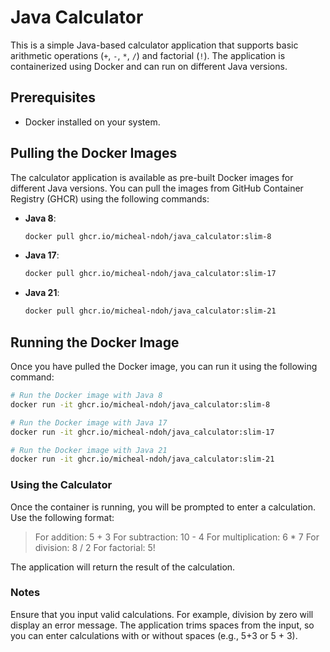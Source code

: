 # Java Calculator

This is a simple Java-based calculator application that supports basic arithmetic operations (`+`, `-`, `*`, `/`) and factorial (`!`). The application is containerized using Docker and can run on different Java versions.

## Prerequisites

- Docker installed on your system.

## Pulling the Docker Images

The calculator application is available as pre-built Docker images for different Java versions. You can pull the images from GitHub Container Registry (GHCR) using the following commands:

- **Java 8**:

  ```bash
  docker pull ghcr.io/micheal-ndoh/java_calculator:slim-8
  ```

- **Java 17**:

  ```bash
  docker pull ghcr.io/micheal-ndoh/java_calculator:slim-17
  ```

- **Java 21**:

  ```bash
  docker pull ghcr.io/micheal-ndoh/java_calculator:slim-21
  ```

## Running the Docker Image

Once you have pulled the Docker image, you can run it using the following command:

```bash
# Run the Docker image with Java 8
docker run -it ghcr.io/micheal-ndoh/java_calculator:slim-8
```

```bash
# Run the Docker image with Java 17
docker run -it ghcr.io/micheal-ndoh/java_calculator:slim-17
```

```bash
# Run the Docker image with Java 21
docker run -it ghcr.io/micheal-ndoh/java_calculator:slim-21
```

### Using the Calculator

Once the container is running, you will be prompted to enter a calculation. Use the following format:

>For addition: 5 + 3
>For subtraction: 10 - 4
>For multiplication: 6 * 7
>For division: 8 / 2
>For factorial: 5!

The application will return the result of the calculation.

### Notes

Ensure that you input valid calculations. For example, division by zero will display an error message.
The application trims spaces from the input, so you can enter calculations with or without spaces (e.g., 5+3 or 5 + 3).
